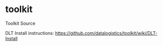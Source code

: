 toolkit
=======

Toolkit Source

DLT Install instructions: https://github.com/datalogistics/toolkit/wiki/DLT-Install
